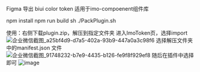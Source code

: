 Figma 导出 biui color token 适用于imo-compoenent组件库 

npm install 
npm run build
sh ./PackPlugin.sh

使用：右侧下载plugin.zip，解压到指定文件夹
进入ImoToken页，选择import
![企业微信截图_a25bf4d9-d7a5-402a-93b9-447a0a3c98f6](https://github.com/jokerzww/figma_export_biui_token/assets/36848313/ada81a67-fb7d-4d19-aa65-85dbd520429a)
选择解压文件夹中的manifest.json 文件
![企业微信截图_91748232-b7e9-4435-b126-fe9f8f929ef8](https://github.com/jokerzww/figma_export_biui_token/assets/36848313/1971854e-4a3c-4daf-8570-a2654cb4a725)
随后在插件中选择即可
![image](https://github.com/jokerzww/figma_export_biui_token/assets/36848313/5940cbe8-88ba-49bd-8643-9594b55ab0f6)



